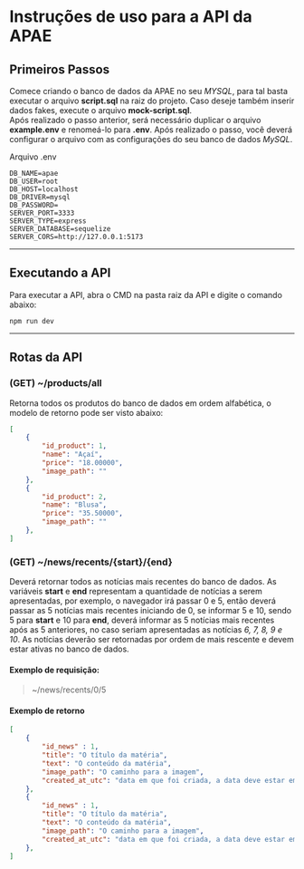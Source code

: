 # Instruções de uso para a API da APAE

## Primeiros Passos
Comece criando o banco de dados da APAE no seu *MYSQL*, para tal basta executar o arquivo **script.sql** na raiz do projeto. Caso deseje também inserir dados fakes, execute o arquivo **mock-script.sql**.<br/>
Após realizado o passo anterior, será necessário duplicar o arquivo **example.env** e renomeá-lo para **.env**. Após realizado o passo, você deverá configurar o arquivo com as configurações do seu banco de dados *MySQL*.
<br/>

Arquivo .env
```.env
DB_NAME=apae
DB_USER=root
DB_HOST=localhost
DB_DRIVER=mysql
DB_PASSWORD=
SERVER_PORT=3333
SERVER_TYPE=express
SERVER_DATABASE=sequelize
SERVER_CORS=http://127.0.0.1:5173
```

<hr/>

## Executando a API
Para executar a API, abra o CMD na pasta raiz da API e digite o comando abaixo:
```
npm run dev
```

<hr/>

## Rotas da API

### (GET) ~/products/all
Retorna todos os produtos do banco de dados em ordem alfabética, o modelo de retorno pode ser visto abaixo:
```json
[
	{
		"id_product": 1,
		"name": "Açaí",
		"price": "18.00000",
		"image_path": ""
	},
	{
		"id_product": 2,
		"name": "Blusa",
		"price": "35.50000",
		"image_path": ""
	},
]
```

### (GET) ~/news/recents/{start}/{end}
Deverá retornar todos as notícias mais recentes do banco de dados. As variáveis **start** e **end** representam a quantidade de notícias a serem apresentadas, por exemplo, o navegador irá passar 0 e 5, então deverá passar as 5 notícias mais recentes iniciando de 0, se informar 5 e 10, sendo 5 para **start** e 10 para **end**, deverá informar as 5 notícias mais recentes após as 5 anteriores, no caso seriam apresentadas as notícias *6, 7, 8, 9 e 10*. As notícias deverão ser retornadas por ordem de mais rescente e devem estar ativas no banco de dados.

#### Exemplo de requisição:
> ~/news/recents/0/5

#### Exemplo de retorno
```json
[
	{
		"id_news" : 1,
		"title": "O título da matéria",
		"text": "O conteúdo da matéria",
		"image_path": "O caminho para a imagem",
		"created_at_utc": "data em que foi criada, a data deve estar em UTC"
	},
	{
		"id_news" : 1,
		"title": "O título da matéria",
		"text": "O conteúdo da matéria",
		"image_path": "O caminho para a imagem",
		"created_at_utc": "data em que foi criada, a data deve estar em UTC"
	},
]
```